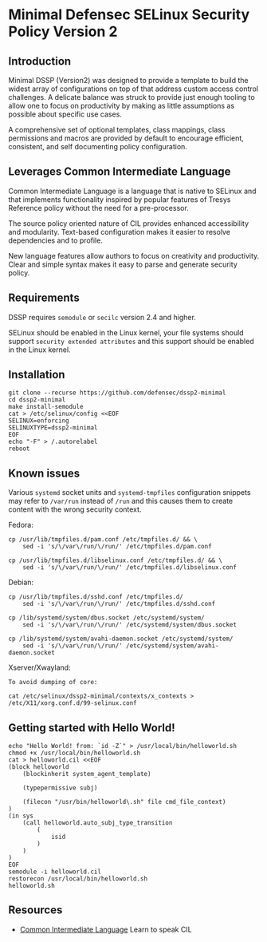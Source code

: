 # Minimal Defensec SELinux Security Policy Version 2

## Introduction

Minimal DSSP (Version2) was designed to provide a template to build the widest array of configurations on top of that address custom access control challenges. A delicate balance was struck to provide just enough tooling to allow one to focus on productivity by making as little assumptions as possible about specific use cases.

A comprehensive set of optional templates, class mappings, class permissions and macros are provided by default to encourage efficient, consistent, and self documenting policy configuration.

## Leverages Common Intermediate Language

Common Intermediate Language is a language that is native to SELinux and that implements functionality inspired by popular features of Tresys Reference policy without the need for a pre-processor.

The source policy oriented nature of CIL provides enhanced accessibility and modularity. Text-based configuration makes it easier to resolve dependencies and to profile.

New language features allow authors to focus on creativity and productivity. Clear and simple syntax makes it easy to parse and generate security policy.

## Requirements

DSSP requires `semodule` or `secilc` version 2.4 and higher.

SELinux should be enabled in the Linux kernel, your file systems should support `security extended attributes` and this support should be enabled in the Linux kernel.

## Installation

    git clone --recurse https://github.com/defensec/dssp2-minimal
    cd dssp2-minimal
    make install-semodule
	cat > /etc/selinux/config <<EOF
    SELINUX=enforcing
    SELINUXTYPE=dssp2-minimal
    EOF
    echo "-F" > /.autorelabel
    reboot

## Known issues

Various `systemd` socket units and `systemd-tmpfiles` configuration snippets may refer to `/var/run` instead of `/run` and this causes them to create content with the wrong security context.

Fedora:

	cp /usr/lib/tmpfiles.d/pam.conf /etc/tmpfiles.d/ && \
		sed -i 's/\/var\/run/\/run/' /etc/tmpfiles.d/pam.conf

	cp /usr/lib/tmpfiles.d/libselinux.conf /etc/tmpfiles.d/ && \
		sed -i 's/\/var\/run/\/run/' /etc/tmpfiles.d/libselinux.conf

Debian:

	cp /usr/lib/tmpfiles.d/sshd.conf /etc/tmpfiles.d/
		sed -i 's/\/var\/run/\/run/' /etc/tmpfiles.d/sshd.conf

	cp /lib/systemd/system/dbus.socket /etc/systemd/system/
		sed -i 's/\/var\/run/\/run/' /etc/systemd/system/dbus.socket

	cp /lib/systemd/system/avahi-daemon.socket /etc/systemd/system/
		sed -i 's/\/var\/run/\/run/' /etc/systemd/system/avahi-daemon.socket

Xserver/Xwayland:

    To avoid dumping of core:

    cat /etc/selinux/dssp2-minimal/contexts/x_contexts > /etc/X11/xorg.conf.d/99-selinux.conf

## Getting started with Hello World!

    echo "Hello World! from: `id -Z`" > /usr/local/bin/helloworld.sh
    chmod +x /usr/local/bin/helloworld.sh
    cat > helloworld.cil <<EOF
    (block helloworld
        (blockinherit system_agent_template)

        (typepermissive subj)

        (filecon "/usr/bin/helloworld\.sh" file cmd_file_context)
    )
    (in sys
        (call helloworld.auto_subj_type_transition
            (
                isid
            )
        )
    )
    EOF
    semodule -i helloworld.cil
    restorecon /usr/local/bin/helloworld.sh
    helloworld.sh


## Resources

* [Common Intermediate Language](https://github.com/SELinuxProject/selinux/blob/master/secilc/docs/README.md) Learn to speak CIL
